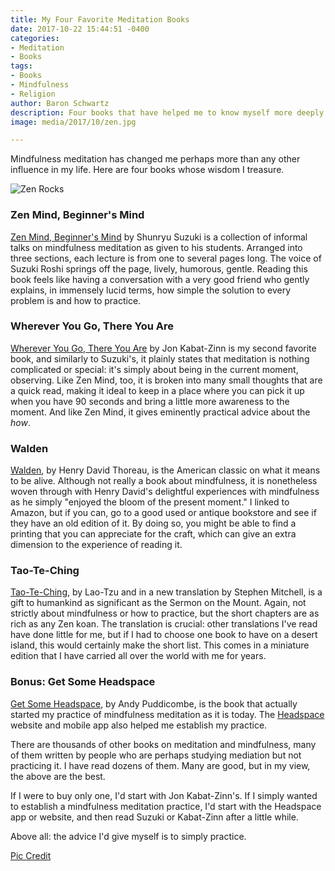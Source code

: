 ```yaml
---
title: My Four Favorite Meditation Books
date: 2017-10-22 15:44:51 -0400
categories:
- Meditation
- Books
tags:
- Books
- Mindfulness
- Religion
author: Baron Schwartz
description: Four books that have helped me to know myself more deeply.
image: media/2017/10/zen.jpg

---
```

Mindfulness meditation has changed me perhaps more than any other influence in
my life. Here are four books whose wisdom I treasure.

![Zen Rocks](/media/2017/10/zen.jpg)

<!--more-->

### Zen Mind, Beginner's Mind

[Zen Mind, Beginner's Mind](https://www.amazon.com/Zen-Mind-Beginners-Informal-Meditation/dp/1590308492/?tag=xaprb-220) by Shunryu Suzuki is a collection of informal talks on mindfulness meditation as given to his students. Arranged into three sections, each lecture is from one to several pages long. The voice of Suzuki Roshi springs off the page, lively, humorous, gentle. Reading this book feels like having a conversation with a very good friend who gently explains, in immensely lucid terms, how simple the solution to every problem is and how to practice.

### Wherever You Go, There You Are

[Wherever You Go, There You Are](https://www.amazon.com/Wherever-You-There-Are-Mindfulness/dp/1401307787?tag=xaprb-20)
by Jon Kabat-Zinn is my second favorite book, and similarly to Suzuki's, it
plainly states that meditation is nothing complicated or special: it's simply
about being in the current moment, observing. Like Zen Mind, too, it is broken
into many small thoughts that are a quick read, making it ideal to keep in a
place where you can pick it up when you have 90 seconds and bring a little more
awareness to the moment. And like Zen Mind, it gives eminently practical advice
about the *how*.

### Walden

[Walden](https://www.amazon.com/Walden-Woods-Henry-David-Thoreau/dp/1546561129/?tag=xaprb-20), by
Henry David Thoreau, is the American classic on what it means to be alive.
Although not really a book about mindfulness, it is nonetheless woven through
with Henry David's delightful experiences with mindfulness as he simply "enjoyed
the bloom of the present moment." I linked to Amazon, but if you can, go to a
good used or antique bookstore and see if they have an old edition of it. By
doing so, you might be able to find a printing that you can appreciate for the
craft, which can give an extra dimension to the experience of reading it.

### Tao-Te-Ching

[Tao-Te-Ching](https://www.amazon.com/Tao-Te-Ching-Perennial-Classics/dp/0061142662/?tag=xaprb-20), by
Lao-Tzu and in a new translation by Stephen Mitchell, is a gift to humankind as significant
as the Sermon on the Mount. Again, not strictly about mindfulness or
how to practice, but the short chapters are as rich as any Zen koan. The
translation is crucial: other translations I've read have done little for me,
but if I had to choose one book to have on a desert island, this would certainly
make the short list. This comes in a miniature edition that I have carried all
over the world with me for years.

### Bonus: Get Some Headspace

[Get Some
Headspace](https://www.amazon.com/Get-Some-Headspace-Difference-Puddicombe/dp/B00DO8Q33I/?tag=xaprb-20),
by Andy Puddicombe, is the book that actually started my practice of mindfulness
meditation as it is today. The [Headspace](https://www.headspace.com/) website
and mobile app also helped me establish my practice.

There are thousands of other books on meditation and mindfulness, many of them
written by people who are perhaps studying mediation but not practicing it. I
have read dozens of them. Many are good, but in my view, the above are the best.

If I were to buy only one, I'd start with Jon Kabat-Zinn's. If I simply wanted
to establish a mindfulness meditation practice, I'd start with the Headspace app
or website, and then read Suzuki or Kabat-Zinn after a little while.

Above all: the advice I'd give myself is to simply practice.

[Pic Credit](https://pixabay.com/en/zen-garden-meditation-monk-stones-2040340/)
